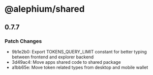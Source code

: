 # @alephium/shared

## 0.7.7

### Patch Changes

- 9b1e2b0: Export TOKENS_QUERY_LIMIT constant for better typing between frontend and explorer backend
- 3d49ac4: Move apps shared code to shared package
- a1bb65e: Move token related types from desktop and mobile wallet
